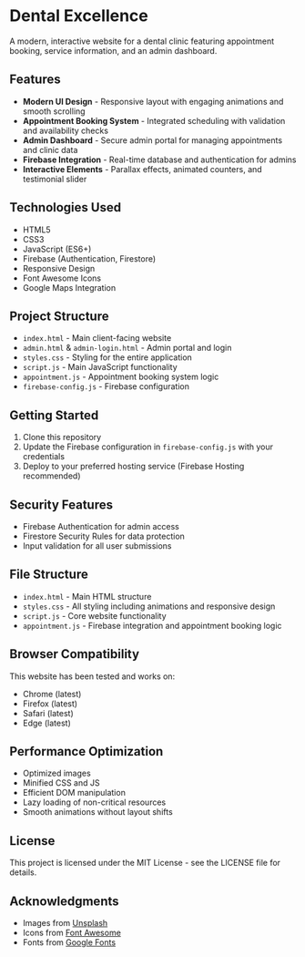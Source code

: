# Dental Excellence

A modern, interactive website for a dental clinic featuring appointment booking, service information, and an admin dashboard.

## Features

- **Modern UI Design** - Responsive layout with engaging animations and smooth scrolling
- **Appointment Booking System** - Integrated scheduling with validation and availability checks
- **Admin Dashboard** - Secure admin portal for managing appointments and clinic data
- **Firebase Integration** - Real-time database and authentication for admins
- **Interactive Elements** - Parallax effects, animated counters, and testimonial slider

## Technologies Used

- HTML5
- CSS3
- JavaScript (ES6+)
- Firebase (Authentication, Firestore)
- Responsive Design
- Font Awesome Icons
- Google Maps Integration

## Project Structure

- `index.html` - Main client-facing website
- `admin.html` & `admin-login.html` - Admin portal and login
- `styles.css` - Styling for the entire application
- `script.js` - Main JavaScript functionality
- `appointment.js` - Appointment booking system logic
- `firebase-config.js` - Firebase configuration

## Getting Started

1. Clone this repository
2. Update the Firebase configuration in `firebase-config.js` with your credentials
3. Deploy to your preferred hosting service (Firebase Hosting recommended)

## Security Features

- Firebase Authentication for admin access
- Firestore Security Rules for data protection
- Input validation for all user submissions

## File Structure

- `index.html` - Main HTML structure
- `styles.css` - All styling including animations and responsive design
- `script.js` - Core website functionality
- `appointment.js` - Firebase integration and appointment booking logic

## Browser Compatibility

This website has been tested and works on:
- Chrome (latest)
- Firefox (latest)
- Safari (latest)
- Edge (latest)

## Performance Optimization

- Optimized images
- Minified CSS and JS
- Efficient DOM manipulation
- Lazy loading of non-critical resources
- Smooth animations without layout shifts

## License

This project is licensed under the MIT License - see the LICENSE file for details.

## Acknowledgments

- Images from [Unsplash](https://unsplash.com/)
- Icons from [Font Awesome](https://fontawesome.com/)
- Fonts from [Google Fonts](https://fonts.google.com/) 